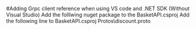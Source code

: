 #Adding Grpc client reference when using VS code and .NET SDK (Without Visual Studio)
Add the folllwing nuget package to the BasketAPI.csproj
 <PackageReference Include="Grpc.AspNetCore" Version="2.60.0" />
Add the following line to BasketAPI.csproj
  <Protobuf Include="..\Discount\Protos\discount.proto" GrpcServices="Client" >
    <Link>Protos\discount.proto</Link>
  </Protobuf>
